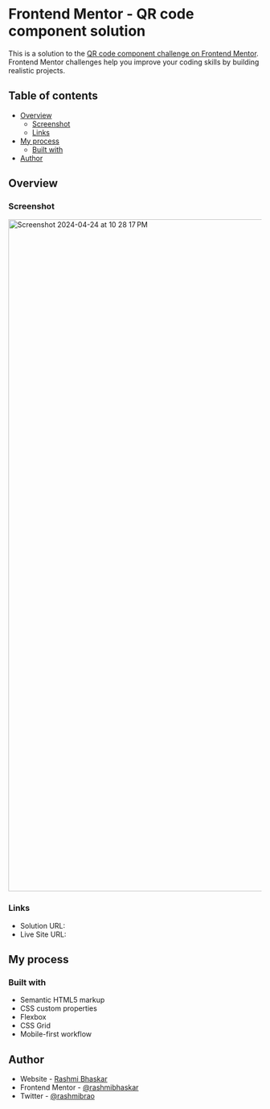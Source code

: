 # Frontend Mentor - QR code component solution

This is a solution to the [QR code component challenge on Frontend Mentor](https://www.frontendmentor.io/challenges/qr-code-component-iux_sIO_H). Frontend Mentor challenges help you improve your coding skills by building realistic projects. 

## Table of contents

- [Overview](#overview)
  - [Screenshot](#screenshot)
  - [Links](#links)
- [My process](#my-process)
  - [Built with](#built-with)
- [Author](#author)

## Overview

### Screenshot

<img width="1335" alt="Screenshot 2024-04-24 at 10 28 17 PM" src="https://github.com/rashmibhaskar/qr-code-component-main/assets/50526525/65ba36fe-9205-4e52-b13c-ec9756346745">

### Links

- Solution URL: [](https://github.com/rashmibhaskar/qr-code-component-main)
- Live Site URL: [](https://qr-code-component-main-gules-one.vercel.app/)

## My process

### Built with

- Semantic HTML5 markup
- CSS custom properties
- Flexbox
- CSS Grid
- Mobile-first workflow

## Author

- Website - [Rashmi Bhaskar](https://rashmibhaskar.github.io/)
- Frontend Mentor - [@rashmibhaskar](https://www.frontendmentor.io/profile/rashmibhaskar)
- Twitter - [@rashmibrao](https://twitter.com/rashmibrao)

